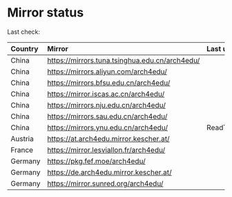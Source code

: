 <script src="./time.js"></script>
# Mirror status
Last check: <script type="text/javascript">localize(1692275510.2652407);</script>

|Country|Mirror|Last update|
|:------|:-----|:----------|
|China|https://mirrors.tuna.tsinghua.edu.cn/arch4edu/|<script type="text/javascript">localize(1692253745);</script>|
|China|https://mirrors.aliyun.com/arch4edu/|<script type="text/javascript">localize(1692167431);</script>|
|China|https://mirrors.bfsu.edu.cn/arch4edu/|<script type="text/javascript">localize(1692210553);</script>|
|China|https://mirror.iscas.ac.cn/arch4edu/|<script type="text/javascript">localize(1692253745);</script>|
|China|https://mirrors.nju.edu.cn/arch4edu/|<script type="text/javascript">localize(1692210553);</script>|
|China|https://mirrors.sau.edu.cn/arch4edu/|<script type="text/javascript">localize(1692210553);</script>|
|China|https://mirrors.ynu.edu.cn/arch4edu/|ReadTimeout|
|Austria|https://at.arch4edu.mirror.kescher.at/|<script type="text/javascript">localize(1692253745);</script>|
|France|https://mirror.lesviallon.fr/arch4edu/|<script type="text/javascript">localize(1692253745);</script>|
|Germany|https://pkg.fef.moe/arch4edu/|<script type="text/javascript">localize(1692210553);</script>|
|Germany|https://de.arch4edu.mirror.kescher.at/|<script type="text/javascript">localize(1692253745);</script>|
|Germany|https://mirror.sunred.org/arch4edu/|<script type="text/javascript">localize(1692253745);</script>|

<script src="./tablefilter/tablefilter.js"></script>
<script src="./table.js"></script>